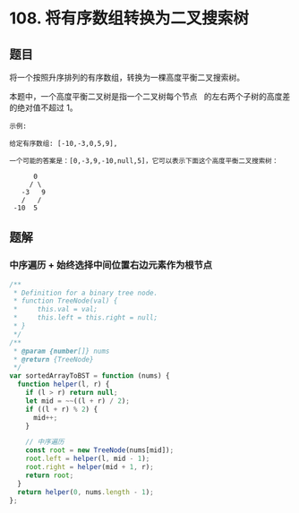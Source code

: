 # 108. 将有序数组转换为二叉搜索树

## 题目

将一个按照升序排列的有序数组，转换为一棵高度平衡二叉搜索树。

本题中，一个高度平衡二叉树是指一个二叉树每个节点   的左右两个子树的高度差的绝对值不超过 1。

```
示例:

给定有序数组: [-10,-3,0,5,9],

一个可能的答案是：[0,-3,9,-10,null,5]，它可以表示下面这个高度平衡二叉搜索树：

      0
     / \
   -3   9
   /   /
 -10  5
```

## 题解

### 中序遍历 + 始终选择中间位置右边元素作为根节点

```JavaScript
/**
 * Definition for a binary tree node.
 * function TreeNode(val) {
 *     this.val = val;
 *     this.left = this.right = null;
 * }
 */
/**
 * @param {number[]} nums
 * @return {TreeNode}
 */
var sortedArrayToBST = function (nums) {
  function helper(l, r) {
    if (l > r) return null;
    let mid = ~~((l + r) / 2);
    if ((l + r) % 2) {
      mid++;
    }

    // 中序遍历
    const root = new TreeNode(nums[mid]);
    root.left = helper(l, mid - 1);
    root.right = helper(mid + 1, r);
    return root;
  }
  return helper(0, nums.length - 1);
};

```
